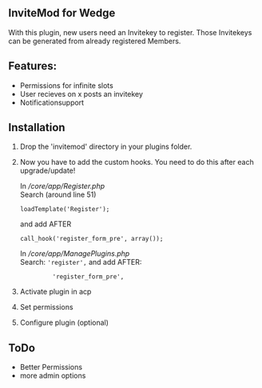 InviteMod for Wedge
-------------------

With this plugin, new users need an Invitekey to register.
Those Invitekeys can be generated from already registered Members.


Features:
---------
 - Permissions for infinite slots
 - User recieves on x posts an invitekey
 - Notificationsupport


Installation
------------

1. Drop the 'invitemod' directory in your plugins folder.

2. Now you have to add the custom hooks. You need to do this after each upgrade/update!

   In */core/app/Register.php*<br> 
   Search (around line 51)
   ````
   loadTemplate('Register');
   ```` 
   and add AFTER
   ````
   call_hook('register_form_pre', array());
   ````



   In */core/app/ManagePlugins.php*<br>
   Search:
   ``'register',``
   and add AFTER:
   ````
			'register_form_pre',
   ````
   
3. Activate plugin in acp
4. Set permissions
5. Configure plugin (optional)

ToDo
----

- Better Permissions
- more admin options

